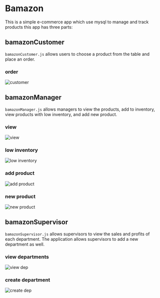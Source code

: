 # Bamazon

This is a simple e-commerce app which use mysql to manage and track products this app has three parts:

## bamazonCustomer

`bamazonCustomer.js` allows users to choose a product from the table and place an order.

### order
![customer](https://i.makeagif.com/media/6-12-2017/eCphYL.gif)


## bamazonManager

`bamazonManager.js` allows managers to view the products, add to inventory, view products with low inventory, and add new product.

### view
![view](https://media.giphy.com/media/7aJROxj03xOIE/giphy.gif)

### low inventory
![low inventory](https://media.giphy.com/media/BC1JsxDVjzTAQ/giphy.gif)

### add product
![add product](http://i.makeagif.com/media/6-12-2017/Hw6sr3.gif)

### new product
![new product](https://i.makeagif.com/media/6-12-2017/moWQjG.gif)


## bamazonSupervisor

`bamazonSupervisor.js` allows supervisors to view the sales and profits of each department. The application allows supervisors to add a new department as well.

### view departments
![view dep](http://i.makeagif.com/media/6-12-2017/nS4bm0.gif)

### create department
![create dep](https://media.giphy.com/media/PNmgL52y0bA8o/giphy.gif)



